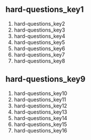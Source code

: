 ## hard-questions_key1
1. hard-questions_key2
2. hard-questions_key3
3. hard-questions_key4
4. hard-questions_key5
5. hard-questions_key6
6. hard-questions_key7
7. hard-questions_key8
## hard-questions_key9
1. hard-questions_key10
2. hard-questions_key11
3. hard-questions_key12
4. hard-questions_key13
5. hard-questions_key14
6. hard-questions_key15
7. hard-questions_key16

